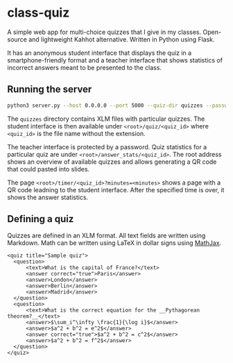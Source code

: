 # class-quiz

A simple web app for multi-choice quizzes that I give in my classes.
Open-source and lightweight Kahhot alternative. Written in Python using Flask.

It has an anonymous student interface that displays the quiz in a
smartphone-friendly format and a teacher interface that shows statistics of
incorrect answers meant to be presented to the class.

## Running the server

```bash
python3 server.py --host 0.0.0.0 --port 5000 --quiz-dir quizzes --password your-password
```

The `quizzes` directory contains XLM files with particular quizzes. The
student interface is then available under `<root>/quiz/<quiz_id>` where
`<quiz_id>` is the file name without the extension.

The teacher interface is protected by a password. Quiz statistics for a
particular quiz are under `<root>/answer_stats/<quiz_id>`. The root address
shows an overview of available quizzes and allows generating a QR code that
could pasted into slides.

The page `<root>/timer/<quiz_id>?minutes=<minutes>` shows a page with a QR code
leadning to the student interface. After the specified time is over, it shows
the answer statistics.

## Defining a quiz

Quizzes are defined in an XLM format. All text fields are written using
Markdown.  Math can be written using LaTeX in dollar signs using
[MathJax](https://www.mathjax.org/).

```xlm
<quiz title="Sample quiz">
  <question>
      <text>What is the capital of France?</text>
      <answer correct="true">Paris</answer>
      <answer>London</answer>
      <answer>Berlin</answer>
      <answer>Madrid</answer>
  </question>
  <question>
      <text>What is the correct equation for the __Pythagorean theorem?__</text>
      <answer>$\sum_i^\infty \frac{1}{\log i}$</answer>
      <answer>$a^2 + b^2 = e^2$</answer>
      <answer correct="true">$a^2 + b^2 = c^2$</answer>
      <answer>$a^2 + b^2 = f^2$</answer>
  </question>
</quiz>
```
